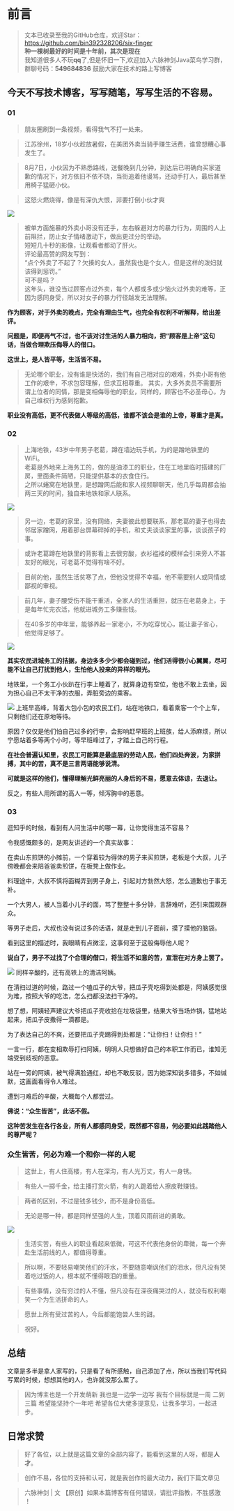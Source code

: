# 前言
>文本已收录至我的GitHub仓库，欢迎Star：https://github.com/bin392328206/six-finger                             
> **种一棵树最好的时间是十年前，其次是现在**   
>我知道很多人不玩**qq**了,但是怀旧一下,欢迎加入六脉神剑Java菜鸟学习群，群聊号码：**549684836** 鼓励大家在技术的路上写博客

## 今天不写技术博客，写写随笔，写写生活的不容易。

### 01

>朋友圈刷到一条视频，看得我气不打一处来。  

>江苏徐州，18岁小伙趁放暑假，在美团外卖当骑手赚生活费，谁曾想糟心事发生了。  

>8月7日，小伙因为不熟悉路线，送餐晚到几分钟，到达后已明确向买家道歉的情况下，对方依旧不依不饶，当街追着他谩骂，还动手打人，最后甚至用椅子猛砸小伙。  

> 这怒火燃烧得，像是有深仇大恨，非要打倒小伙才爽

![](https://user-gold-cdn.xitu.io/2019/12/10/16eef37d09135d0a?w=640&h=427&f=webp&s=20106)

> 被单方面施暴的外卖小哥没有还手，左右躲避对方的暴力行为，周围的人上前阻拦，防止女子情绪激动下，做出更过分的举动。  
短短几十秒的影像，让观看者都动了肝火。  
评论最高赞的网友写到：    
“点个外卖了不起了？欠揍的女人，虽然我也是个女人，但是这样的泼妇就该得到惩罚。”     
可不是吗？  
这年头，谁没当过顾客点过外卖，每个人都或多或少恼火过外卖的难等，正因为感同身受，所以对女子的暴力行径越发无法理解。

**作为顾客，对于外卖的晚点，完全有理由生气，也完全有权利不听解释，给出差评。**

**问题是，即便再气不过，也不该对讨生活的人暴力相向，把“顾客是上帝”这句话，当做合理欺压侮辱人的借口。**

**这世上，是人皆平等，生活皆不易。**

>无论哪个职业，没有谁是快活的，我们有自己相对应的艰难，外卖小哥有他工作的艰辛，不求包容理解，但求互相尊重。
其实，大多外卖员不需要所谓上位者的同情，那是变相侮辱他的职业，同样的，顾客也不必圣母心，为自己维权行为感到抱歉。

**职业没有高低，更不代表做人等级的高低，谁都不该会是谁的上帝，尊重才是真。**

### 02

>上海地铁，43岁中年男子老葛，蹲在墙边玩手机，为的是蹭地铁里的WiFi。  
老葛是外地来上海务工的，做的是油漆工的职业，住在工地里临时搭建的厂房，里面条件简陋，只能提供基本的衣食住行。  
之所以蜷窝在地铁里，是想蹭网后能和家人视频聊聊天，他几乎每周都会抽两三天的时间，独自来地铁和家人联系。  

![](https://user-gold-cdn.xitu.io/2019/12/10/16eef3c7373065a5?w=640&h=357&f=webp&s=17010)

> 另一边，老葛的家里，没有网络，夫妻彼此想要联系，那老葛的妻子也得去邻居家蹭网，用着那台屏幕碎掉的手机，和丈夫谈谈家里的事，谈谈孩子的事。   

> 或许老葛蹲在地铁里的背影看上去很穷酸，衣衫褴褛的模样会引来旁人不甚友好的眼光，可老葛不觉得有啥不好。  

> 目前的他，虽然生活贫寒了点，但他没觉得不幸福，他不需要别人或同情或鄙视的审视。   

> 前几年，妻子腰受伤不能干重活，全家人的生活重担，就压在老葛身上，于是每年忙完农活，他就进城务工多赚些钱。   

> 在40多岁的中年里，能够养起一家老小，不为吃穿忧心，能让妻子省心，他觉得足够了。  

![](https://user-gold-cdn.xitu.io/2019/12/10/16eef3e4e736666a?w=640&h=354&f=webp&s=12362)

**其实农民进城务工的拮据，身边多多少少都会碰到过，他们活得很小心翼翼，尽可能不让自己打扰到他人，生怕他人投来的异样的眼光。**

地铁里，一个务工小伙趴在行李上睡着了，就算身边有空位，他也不敢上去坐，因为担心自己不太干净的衣服，弄脏旁边的乘客。

![](https://user-gold-cdn.xitu.io/2019/12/10/16eef3f3fdb73d0f?w=640&h=528&f=webp&s=15524)
上班早高峰，背着大包小包的农民工们，站在地铁口，看着乘客一个个上车，只剩他们还在原地等待。

原因？仅仅是他们怕自己过多的行李，会影响赶早班的上班族，给人添麻烦，所以宁愿站着多等两个小时，等早班峰过了，才踏上自己的行程。

**在社会普遍认知里，农民工可能算是最底层的劳动人民，他们四处奔波，为家拼搏，其中的苦，真不是三言两语能够说清。**

**可就是这样的他们，懂得理解光鲜亮丽的人身后的不易，愿意去体谅，去退让。**

反之，有些人用所谓的高人一等，倾泻胸中的恶意。

### 03
逛知乎的时候，看到有人问生活中的哪一幕，让你觉得生活不容易？

令我感慨颇多的，是网友讲述的一个真实故事：

在卖山东煎饼的小摊前，一个穿着较为得体的男子来买煎饼，老板是个大叔，儿子傍晚都会来陪爸爸卖煎饼，在板凳上做作业。

料理途中，大叔不慎将面糊弄到男子身上，引起对方勃然大怒，怎么道歉也于事无补。

一个大男人，被人当着小儿子的面，骂了整整十多分钟，言辞难听，还引来围观群众。

等男子走后，大叔也没有说过多的话语，就是走到儿子面前，摸了摸他的脑袋。

看到这里的描述时，我眼睛有点微涩，这事何至于这般侮辱他人呢？

**说白了，男子不过找了个合理的借口，将生活不如意的苦，宣泄在对方身上罢了。**

![](https://user-gold-cdn.xitu.io/2019/12/10/16eef4089d256fc8?w=640&h=433&f=webp&s=23138)
同样辛酸的，还有高铁上的清洁阿姨。

在清扫过道的时候，路过一个嗑瓜子的大爷，把瓜子壳吃得到处都是，阿姨感觉很为难，按照大爷的吃法，怎么扫都没法扫干净的。

想了想，阿姨轻声建议大爷把瓜子壳收拾在垃圾袋里，结果大爷当场炸锅，猛地站起来，把瓜子皮撒得一滴都是。

为了表达自己的不爽，还要把瓜子壳踢得到处都是：“让你扫！让你扫！”

一言一行，都在变相欺辱打扫阿姨，明明人只想做好自己的本职工作而已，谁知无端受到歧视的恶意。

站在一旁的阿姨，被气得满脸通红，却也不敢反驳，因为她深知说多错多，不如缄默，这画面看得令人难过。

遭到刁难后的辛酸，大概每个人都尝过。

**佛说：“众生皆苦”，此话不假。**

**这种苦发生在各行各业，所有人都感同身受，既然都不容易，何必要如此践踏他人的尊严呢？**

### 众生皆苦，何必为难一个和你一样的人呢

> 这世上，有人住高楼，有人在深沟，有人光万丈，有人一身锈。

> 有些人一掷千金，给主播打赏火箭，有的人跪着给人擦皮鞋赚钱。

> 两者的区别，不过是钱多钱少，而不是身份高低。

> 无论是哪一种，都是同样坚强的人生，顶着风雨前进的勇敢。

![](https://user-gold-cdn.xitu.io/2019/12/10/16eef43a6cc501cb?w=252&h=195&f=webp&s=554144)
>生活实苦，有些人的职业看起来低微，可这不代表他身份的卑微，每一个奔赴生活前线的人，都值得尊重。

>所以啊，不要轻易嘲笑他们的汗水，不要随意嘲讽他们的泪水，但凡没有哭着吃过饭的人，根本就不懂得眼泪的重量。

>有些事情，没有穷过的人不懂，但凡没有在深夜痛哭过的人，就没有权利嘲笑一个为生活拼命的人。

>愿世上所有受过苦的人，今后都能饱尝人生的甜。

>祝好。


## 总结
文章是多半是拿人家写的，只是看了有所感触，自己添加了点，所以当我们写代码写累的时候，想想其他的人，也许就没那么累了。


> 因为博主也是一个开发萌新 我也是一边学一边写 我有个目标就是一周 二到三篇 希望能坚持个一年吧 希望各位大佬多提意见，让我多学习，一起进步。
## 日常求赞
> 好了各位，以上就是这篇文章的全部内容了，能看到这里的人呀，都是**人才**。

> 创作不易，各位的支持和认可，就是我创作的最大动力，我们下篇文章见

>六脉神剑 | 文 【原创】如果本篇博客有任何错误，请批评指教，不胜感激 ！
